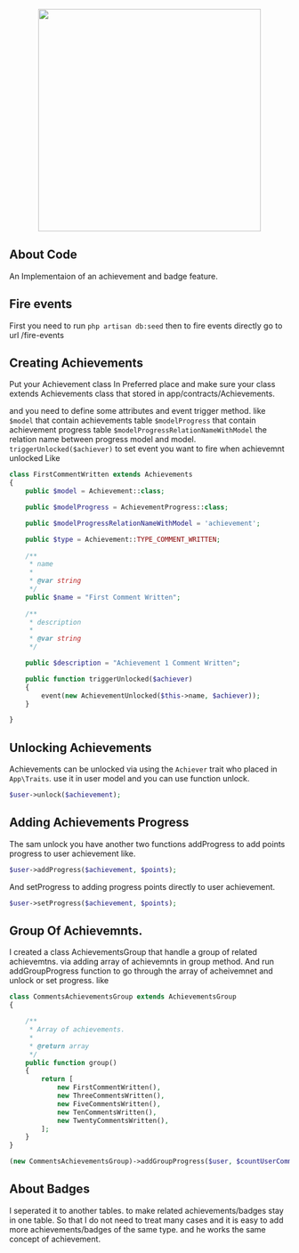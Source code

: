 <p align="center"><a href="https://iphonephotographyschool.com/" target="_blank"><img src="https://iphonephotographyschool.com/wp-content/themes/ips-theme/images/landing/ips-logo-footer.svg" width="400"></a></p>

## About Code
An Implementaion of an achievement and badge feature.

## Fire events
First you need to run `php artisan db:seed` then to fire events directly go to url  /fire-events

## Creating Achievements
Put your Achievement class In Preferred place and make sure your class extends Achievements class that stored in app/contracts/Achievements.

and you need to define some attributes and event trigger method. like
`$model` that contain achievements table
`$modelProgress` that contain achievement progress table
`$modelProgressRelationNameWithModel` the relation name between progress model and model.
`triggerUnlocked($achiever)` to set event you want to fire when achievemnt unlocked
Like 

```php
class FirstCommentWritten extends Achievements
{
    public $model = Achievement::class;

    public $modelProgress = AchievementProgress::class;

    public $modelProgressRelationNameWithModel = 'achievement';

    public $type = Achievement::TYPE_COMMENT_WRITTEN;
    
    /**
     * name
     *
     * @var string
     */
    public $name = "First Comment Written";
    
    /**
     * description
     *
     * @var string
     */

    public $description = "Achievement 1 Comment Written";

    public function triggerUnlocked($achiever)
    {
        event(new AchievementUnlocked($this->name, $achiever));
    }

}
```


## Unlocking Achievements
Achievements can be unlocked via using the `Achiever` trait who placed in `App\Traits`. 
use it in user model and you can use function unlock.

```php
$user->unlock($achievement);
```

## Adding Achievements Progress
The sam unlock you have another two functions
addProgress to add points progress to user achievement like.

```php
$user->addProgress($achievement, $points);
```

And setProgress to adding progress points directly to user achievement.

```php
$user->setProgress($achievement, $points);
```


## Group Of Achievemnts.
I created a class AchievementsGroup that handle a group of related achievemtns. via adding array of achievemnts in group method.
And run addGroupProgress function to go through the array of acheivemnet and unlock or set progress. like

```php
class CommentsAchievementsGroup extends AchievementsGroup
{

    /**
     * Array of achievements.
     *
     * @return array
     */
    public function group()
    {
        return [
            new FirstCommentWritten(),
            new ThreeCommentsWritten(),
            new FiveCommentsWritten(),
            new TenCommentsWritten(),
            new TwentyCommentsWritten(),
        ];
    }
}

(new CommentsAchievementsGroup)->addGroupProgress($user, $countUserComments);
```

## About Badges
I seperated it to another tables. to make related achievements/badges stay in one table. 
So that I do not need to treat many cases and it is easy to add more achievements/badges of the same type. and he works the same concept of achievement.


